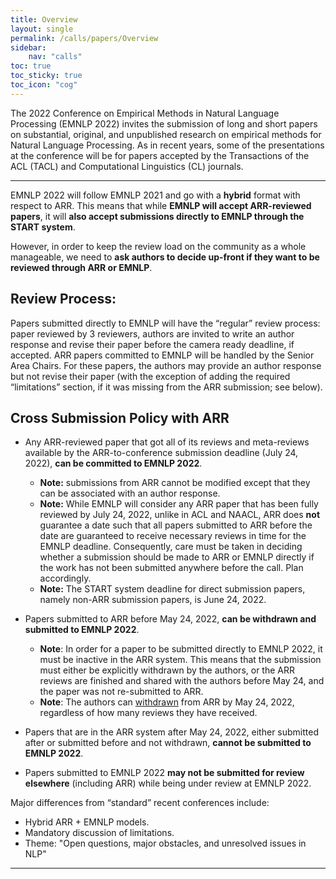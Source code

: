 ```yaml
---
title: Overview
layout: single
permalink: /calls/papers/Overview
sidebar: 
    nav: "calls"
toc: true
toc_sticky: true
toc_icon: "cog"
---
```


The 2022 Conference on Empirical Methods in Natural Language Processing (EMNLP 2022) invites the submission of long and short papers on substantial, original, and unpublished research on empirical methods for Natural Language Processing. As in recent years, some of the presentations at the conference will be for papers accepted by the Transactions of the ACL (TACL) and Computational Linguistics (CL) journals. 


<hr color="#FF0000" /> 

EMNLP 2022 will follow EMNLP 2021 and go with a **hybrid** format with respect to ARR. This means that while **EMNLP will accept ARR-reviewed papers**, it will **also accept submissions directly to EMNLP through the START system**.

However, in order to keep the review load on the community as a whole manageable, we need to **ask authors to decide up-front if they want to be reviewed through ARR or EMNLP**.

## Review Process:
Papers submitted directly to EMNLP will have the “regular” review process: paper reviewed by 3 reviewers, authors are invited to write an author response and revise their paper before the camera ready deadline, if accepted. ARR papers committed to EMNLP will be handled by the Senior Area Chairs. For these papers, the authors may provide an author response but not revise their paper (with the exception of adding the required “limitations” section, if it was missing from the ARR submission; see below).

## Cross Submission Policy with ARR

- Any ARR-reviewed paper that got all of its reviews and meta-reviews available by the ARR-to-conference submission deadline (July 24, 2022), **can be committed to EMNLP 2022**.
	- **Note:** submissions from ARR cannot be modified except that they can be associated with an author response.
	- **Note:** While EMNLP will consider any ARR paper that has been fully reviewed by July 24, 2022, unlike in ACL and NAACL, ARR does **not** guarantee a date such that all papers submitted to ARR before the date are guaranteed to receive necessary reviews in time for the EMNLP deadline. Consequently, care must be taken in deciding whether a submission should be made to ARR or EMNLP directly if the work has not been submitted anywhere before the call. Plan accordingly.
	- **Note:** The START system deadline for direct submission papers, namely non-ARR submission papers, is June 24, 2022.


- Papers submitted to ARR before May 24, 2022, **can be withdrawn and submitted to EMNLP 2022**. 
	- **Note**: In order for a paper to be submitted directly to EMNLP 2022, it must be inactive in the ARR system. This means that the submission must either be explicitly withdrawn by the authors, or the ARR reviews are finished and shared with the authors before May 24, and the paper was not re-submitted to ARR.
	- **Note**: The authors can [withdrawn](https://aclrollingreview.org/cfp) from ARR by May 24, 2022, regardless of how many reviews they have received.

- Papers that are in the ARR system after May 24, 2022, either submitted after or submitted before and not withdrawn, **cannot be submitted to EMNLP 2022**.

- Papers submitted to EMNLP 2022 **may not be submitted for review elsewhere** (including ARR) while being under review at EMNLP 2022.

Major differences from “standard” recent conferences include:

- Hybrid ARR + EMNLP models.
- Mandatory discussion of limitations.
- Theme: "Open questions, major obstacles, and unresolved issues in NLP"

<font color="#FF0000"><hr /></font>

